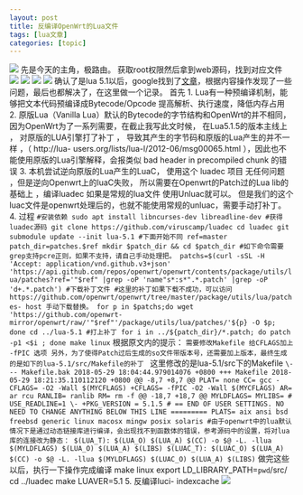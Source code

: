 ```yaml
---
layout: post
title: 反编译OpenWrt的Lua文件 
tags: [lua文章]
categories: [topic]
---
```

![](https://xiaokou.top/usr/uploads/md/1569651126274.png) 先是今天的主角，极路由。
获取root权限然后拿到web源码，找到对应文件
![](https://xiaokou.top/usr/uploads/md/1569651204062.png)
![](https://xiaokou.top/usr/uploads/md/1569651262766.png)
![](https://xiaokou.top/usr/uploads/md/1569651242403.png)
![](https://xiaokou.top/usr/uploads/md/1569651287367.png) 确认了是lua
5.1以后，google找到了[文章](http://ju.outofmemory.cn/entry/356320)，根据内容操作发现了一些问题，最后也都解决了，在这里做一个记录。
首先 1\. Lua有一种预编译机制，能够把文本代码预编译成Bytecode/Opcode 提高解析、执行速度，降低内存占用 2\.
原版Lua（Vanilla Lua）默认的Bytecode的字节结构和OpenWrt的并不相同，因为OpenWrt为了一系列需要，在截止我写此文时候，
在Lua5.1.5的版本主线上 ， 对原版的LUA引擎打了补丁 ， 导致其产生的字节码和原版的Lua产生的并不一样 ，（ http://lua-
users.org/lists/lua-l/2012-06/msg00065.html ），因此也不能使用原版的Lua引擎解释，会报类似 bad
header in precompiled chunk 的错误 3\. 本机尝试逆向原版的Lua产生的LuaC， 使用这个 luadec 项目 无任何问题
，但是逆向Openwrt上的luaC失败， 所以需要在Openwrt的Patch过的Lua lib的基础上 ，编译luadec 如果是常规的lua文件
使用Unluac就可以。 但是我们的这个luac文件是openwrt处理后的，也就不能使用常规的unluac，需要手动打补丁。 4\. 过程 ```
#安装依赖 sudo apt install libncurses-dev libreadline-dev #获得luadec源码 git clone
https://github.com/viruscamp/luadec cd luadec git submodule update --init
lua-5.1 #下面开始不同 ref=master patch_dir=patches.$ref mkdir $patch_dir && cd
$patch_dir #如下命令需要grep支持pcre正则，如果不支持，请自己手动处理把。 patchs=$(curl -sSL -H 'Accept:
application/vnd.github.v3+json'
'https://api.github.com/repos/openwrt/openwrt/contents/package/utils/lua/patches?ref='"$ref"
|grep -oP 'name"s*:s*".*.patch' |grep -oP 'd+.*.patch') #下载补丁文件
#这里的补丁如果下载不成功，可以访问https://github.com/openwrt/openwrt/tree/master/package/utils/lua/patches-
host 手动下载替换。 for p in $patchs;do wget 'https://github.com/openwrt-
mirror/openwrt/raw/'"$ref"'/package/utils/lua/patches/'${p} -O $p; done cd
../lua-5.1 #打上补丁 for i in ../${patch_dir}/*.patch; do patch -p1 <$i ; done
make linux ``` 根据原文内的提示： `需要修改Makefile 给CFLAGS加上 -fPIC 选项
另外，为了使得Patch过后生成的so文件带版本号，还需要加上版本，最终生成的是如下的lua-5.1/src/Makefile的补丁 `
这里修改的是lua-5.1/src下的Makefile ``` \--- Makefile.bak 2018-05-29
18:04:44.979014076 +0800 +++ Makefile 2018-05-29 18:21:35.110112120 +0800 @@
-8,7 +8,7 @@ PLAT= none CC= gcc -CFLAGS= -O2 -Wall $(MYCFLAGS) +CFLAGS= -fPIC
-O2 -Wall $(MYCFLAGS) AR= ar rcu RANLIB= ranlib RM= rm -f @@ -18,7 +18,7 @@
MYLDFLAGS= MYLIBS= # USE_READLINE=1 \- +PKG_VERSION = 5.1.5 # == END OF USER
SETTINGS. NO NEED TO CHANGE ANYTHING BELOW THIS LINE ========= PLATS= aix ansi
bsd freebsd generic linux macosx mingw posix solaris
#由于openwrt中的lua默认情况下是通过动态链接库进行编译，会出现找不到函数体的错误，参考源码中的设置，将对lua库的连接改为静态：
$(LUA_T): $(LUA_O) $(LUA_A) $(CC) -o $@ -L. -llua $(MYLDFLAGS) $(LUA_O)
$(LUA_A) $(LIBS) $(LUAC_T): $(LUAC_O) $(LUA_A) $(CC) -o $@ -L. -llua
$(MYLDFLAGS) $(LUAC_O) $(LUA_A) $(LIBS) ``` 做完这些以后，执行一下操作完成编译 make linux
export LD_LIBRARY_PATH=`pwd`/src/ cd ../luadec make LUAVER=5.1 5\. 反编译luci-
indexcache ![](https://xiaokou.top/usr/uploads/md/1569652208101.png)